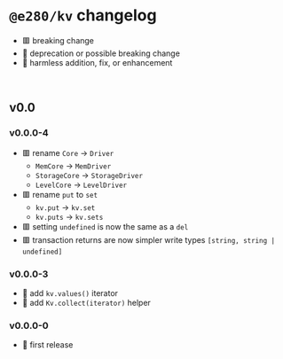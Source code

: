 
# `@e280/kv` changelog
- 🟥 breaking change
- 🔶 deprecation or possible breaking change
- 🍏 harmless addition, fix, or enhancement

<br/>

## v0.0

### v0.0.0-4
- 🟥 rename `Core` -> `Driver`
  - `MemCore` -> `MemDriver`
  - `StorageCore` -> `StorageDriver`
  - `LevelCore` -> `LevelDriver`
- 🟥 rename `put` to `set`
  - `kv.put` -> `kv.set`
  - `kv.puts` -> `kv.sets`
- 🟥 setting `undefined` is now the same as a `del`
- 🟥 transaction returns are now simpler write types `[string, string | undefined]`

### v0.0.0-3
- 🍏 add `kv.values()` iterator
- 🍏 add `Kv.collect(iterator)` helper

### v0.0.0-0
- 🍏 first release

